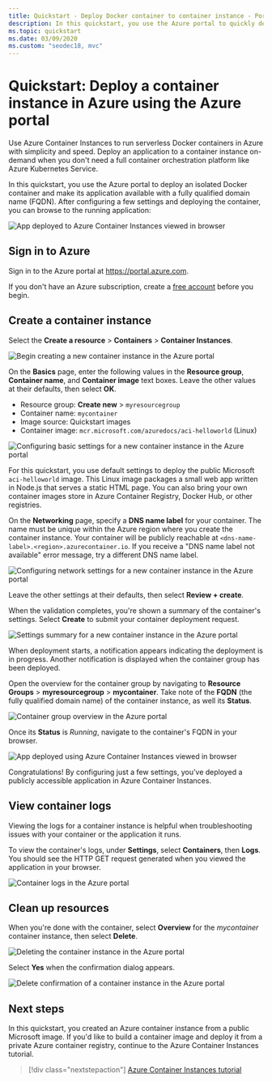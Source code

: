 ```yaml
---
title: Quickstart - Deploy Docker container to container instance - Portal
description: In this quickstart, you use the Azure portal to quickly deploy a containerized web app that runs in an isolated Azure container instance
ms.topic: quickstart
ms.date: 03/09/2020
ms.custom: "seodec18, mvc"
---
```


# Quickstart: Deploy a container instance in Azure using the Azure portal

Use Azure Container Instances to run serverless Docker containers in Azure with simplicity and speed. Deploy an application to a container instance on-demand when you don't need a full container orchestration platform like Azure Kubernetes Service.

In this quickstart, you use the Azure portal to deploy an isolated Docker container and make its application available with a fully qualified domain name (FQDN). After configuring a few settings and deploying the container, you can browse to the running application:

![App deployed to Azure Container Instances viewed in browser][aci-portal-07]

## Sign in to Azure

Sign in to the Azure portal at https://portal.azure.com.

If you don't have an Azure subscription, create a [free account][azure-free-account] before you begin.

## Create a container instance

Select the **Create a resource** > **Containers** > **Container Instances**.

![Begin creating a new container instance in the Azure portal][aci-portal-01]

On the **Basics** page, enter the following values in the **Resource group**, **Container name**, and **Container image** text boxes. Leave the other values at their defaults, then select **OK**.

* Resource group: **Create new** > `myresourcegroup`
* Container name: `mycontainer`
* Image source: Quickstart images
* Container image: `mcr.microsoft.com/azuredocs/aci-helloworld` (Linux)

![Configuring basic settings for a new container instance in the Azure portal][aci-portal-03]

For this quickstart, you use default settings to deploy the public Microsoft `aci-helloworld` image. This Linux image packages a small web app written in Node.js that serves a static HTML page. You can also bring your own container images store in Azure Container Registry, Docker Hub, or other registries.

On the **Networking** page, specify a **DNS name label** for your container. The name must be unique within the Azure region where you create the container instance. Your container will be publicly reachable at `<dns-name-label>.<region>.azurecontainer.io`. If you receive a "DNS name label not available" error message, try a different DNS name label.

![Configuring network settings for a new container instance in the Azure portal][aci-portal-04]

Leave the other settings at their defaults, then select **Review + create**.

When the validation completes, you're shown a summary of the container's settings. Select **Create** to submit your container deployment request.

![Settings summary for a new container instance in the Azure portal][aci-portal-05]

When deployment starts, a notification appears indicating the deployment is in progress. Another notification is displayed when the container group has been deployed.

Open the overview for the container group by navigating to **Resource Groups** > **myresourcegroup** > **mycontainer**. Take note of the **FQDN** (the fully qualified domain name) of the container instance, as well its **Status**.

![Container group overview in the Azure portal][aci-portal-06]

Once its **Status** is *Running*, navigate to the container's FQDN in your browser.

![App deployed using Azure Container Instances viewed in browser][aci-portal-07]

Congratulations! By configuring just a few settings, you've deployed a publicly accessible application in Azure Container Instances.

## View container logs

Viewing the logs for a container instance is helpful when troubleshooting issues with your container or the application it runs.

To view the container's logs, under **Settings**, select **Containers**, then **Logs**. You should see the HTTP GET request generated when you viewed the application in your browser.

![Container logs in the Azure portal][aci-portal-11]

## Clean up resources

When you're done with the container, select **Overview** for the *mycontainer* container instance, then select **Delete**.

![Deleting the container instance in the Azure portal][aci-portal-09]

Select **Yes** when the confirmation dialog appears.

![Delete confirmation of a container instance in the Azure portal][aci-portal-10]

## Next steps

In this quickstart, you created an Azure container instance from a public Microsoft image. If you'd like to build a container image and deploy it from a private Azure container registry, continue to the Azure Container Instances tutorial.

> [!div class="nextstepaction"]
> [Azure Container Instances tutorial](./container-instances-tutorial-prepare-app.md)

<!-- IMAGES -->
[aci-portal-01]: ./media/container-instances-quickstart-portal/qs-portal-01.png
[aci-portal-03]: ./media/container-instances-quickstart-portal/qs-portal-03.png
[aci-portal-04]: ./media/container-instances-quickstart-portal/qs-portal-04.png
[aci-portal-05]: ./media/container-instances-quickstart-portal/qs-portal-05.png
[aci-portal-06]: ./media/container-instances-quickstart-portal/qs-portal-06.png
[aci-portal-07]: ./media/container-instances-quickstart-portal/qs-portal-07.png
[aci-portal-08]: ./media/container-instances-quickstart-portal/qs-portal-08.png
[aci-portal-09]: ./media/container-instances-quickstart-portal/qs-portal-09.png
[aci-portal-10]: ./media/container-instances-quickstart-portal/qs-portal-10.png
[aci-portal-11]: ./media/container-instances-quickstart-portal/qs-portal-11.png

<!-- LINKS - External -->
[azure-free-account]: https://azure.microsoft.com/free/
